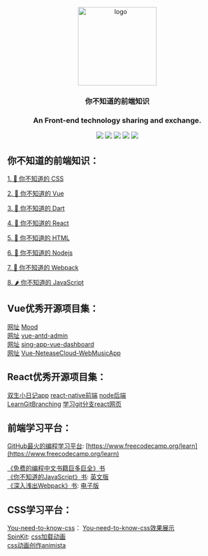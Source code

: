 <p align="center">
  <a href="https://github.com/shunyue1320/frontend-question" target="_blank">
    <img width="180" src="https://iconfont.alicdn.com/t/1b67e9e2-e6db-429e-8a47-5d32d9d89f9b.png" alt="logo">
  </a>
</p>

<div align="center">
<h3>你不知道的前端知识<h3>

An Front-end technology sharing and exchange.

[![](https://img.shields.io/badge/Juejin-掘金-007FFF)](https://juejin.im/user/3702810894152983)
[![](https://img.shields.io/badge/CSDN-博客-E33E33)](https://blog.csdn.net/qq_41614928)
[![](https://img.shields.io/badge/Zhihu-知乎-0084FF)](https://www.zhihu.com/people/shun-yue-45)
[![](https://img.shields.io/badge/bilili-哔哩哔哩-FF69b4)](https://space.bilibili.com/475498258)
[![](https://img.shields.io/badge/公众号-爱看编程-7ED957)](#爱看编程)

</div>


## 你不知道的前端知识：

[1. 🍦 你不知道的 CSS](https://github.com/shunyue1320/frontend-question/blob/master/你不知道的CSS.md)  

[2. 🌾 你不知道的 Vue](https://github.com/shunyue1320/frontend-question/blob/master/你不知道的Vue.md)  

[3. 🌱 你不知道的 Dart](https://github.com/shunyue1320/frontend-question/blob/master/你不知道的Dart.md)  

[4. 🍆 你不知道的 React](https://github.com/shunyue1320/frontend-question/blob/master/你不知道的React.md)  

[5. 🍨 你不知道的 HTML](https://github.com/shunyue1320/frontend-question/blob/master/你不知道的HTML.md)  

[6. 🥗 你不知道的 Nodejs](https://github.com/shunyue1320/frontend-question/blob/master/你不知道的Nodejs.md)  

[7. 🍇 你不知道的 Webpack](https://github.com/shunyue1320/frontend-question/blob/master/你不知道的Webpack.md)  

[8. 🌶 你不知道的 JavaScript](https://github.com/shunyue1320/frontend-question/blob/master/你不知道的JavaScript.md)  




## Vue优秀开源项目集：  
[网址](https://raindays.cn/1400) [Mood](https://github.com/wsydxiangwang/Mood)  
[网址](https://iczer.gitee.io/vue-antd-admin/#/login) [vue-antd-admin](https://github.com/iczer/vue-antd-admin)  
[网址](https://demo.flatlogic.com/sing-app-vue-dashboard/#/app/dashboard) [sing-app-vue-dashboard](https://github.com/flatlogic/sing-app-vue-dashboard)  
[网址](http://123.56.175.108/#/individuation) [Vue-NeteaseCloud-WebMusicApp](https://github.com/daoshengfu/Vue-NeteaseCloud-WebMusicApp)  


## React优秀开源项目集： 
[双生小日记app](https://www.bilibili.com/video/av26702790) [react-native前端](https://github.com/oh-bear/2life.git) [node后端](https://github.com/airingursb/2life-server)  
[LearnGitBranching](https://github.com/pcottle/learnGitBranching) [学习git分支react网页](https://oschina.gitee.io/learn-git-branching/?NODEMO)  

## 前端学习平台：
[GitHub最火的编程学习平台](https://github.com/freeCodeCamp/freeCodeCamp): [https://www.freecodecamp.org/learn](https://www.freecodecamp.org/learn)  

[《免费的编程中文书籍巨多巨全》书](https://github.com/justjavac/free-programming-books-zh_CN)  
[《你不知道的JavaScript》书](https://github.com/getify/You-Dont-Know-JS): [英文版](https://github.com/getify/You-Dont-Know-JS/blob/2nd-ed/get-started/README.md)  
[《深入浅出Webpack》书](https://github.com/gwuhaolin/dive-into-webpack): [电子版](http://webpack.wuhaolin.cn/)  

## CSS学习平台：
[You-need-to-know-css](https://github.com/l-hammer/You-need-to-know-css)： [You-need-to-know-css效果展示](https://lhammer.cn/You-need-to-know-css/#/zh-cn/typing)  
[SpinKit](https://github.com/tobiasahlin/SpinKit): [css加载动画](https://tobiasahlin.com/spinkit/)  
[css动画创作animista](https://animista.net/)  